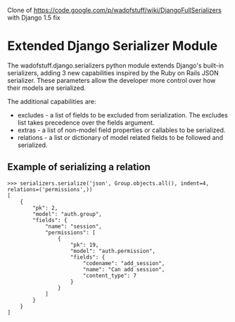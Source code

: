 Clone of https://code.google.com/p/wadofstuff/wiki/DjangoFullSerializers with Django 1.5 fix

Extended Django Serializer Module
=================================

The wadofstuff.django.serializers python module extends Django's built-in
serializers, adding 3 new capabilities inspired by the Ruby on Rails JSON
serializer. These parameters allow the developer more control over how their
models are serialized.

The additional capabilities are:

- excludes - a list of fields to be excluded from serialization. The
  excludes list takes precedence over the fields argument.
- extras - a list of non-model field properties or callables to be
  serialized.
- relations - a list or dictionary of model related fields to be followed
  and serialized.

Example of serializing a relation
---------------------------------

    >>> serializers.serialize('json', Group.objects.all(), indent=4, relations=('permissions',))
    [
        {
            "pk": 2,
            "model": "auth.group",
            "fields": {
                "name": "session",
                "permissions": [
                    {
                        "pk": 19,
                        "model": "auth.permission",
                        "fields": {
                            "codename": "add_session",
                            "name": "Can add session",
                            "content_type": 7
                        }
                    }
                ]
            }
        }
    ]



